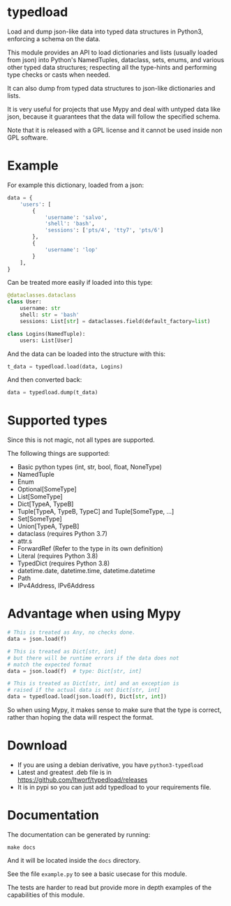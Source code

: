 typedload
=========

Load and dump json-like data into typed data structures in Python3, enforcing
a schema on the data.

This module provides an API to load dictionaries and lists (usually loaded
from json) into Python's NamedTuples, dataclass, sets, enums, and various
other typed data structures; respecting all the type-hints and performing
type checks or casts when needed.

It can also dump from typed data structures to json-like dictionaries and lists.

It is very useful for projects that use Mypy and deal with untyped data
like json, because it guarantees that the data will follow the specified schema.

Note that it is released with a GPL license and it cannot be used inside non
GPL software.

Example
=======

For example this dictionary, loaded from a json:

```python
data = {
    'users': [
        {
            'username': 'salvo',
            'shell': 'bash',
            'sessions': ['pts/4', 'tty7', 'pts/6']
        },
        {
            'username': 'lop'
        }
    ],
}
```


Can be treated more easily if loaded into this type:

```python
@dataclasses.dataclass
class User:
    username: str
    shell: str = 'bash'
    sessions: List[str] = dataclasses.field(default_factory=list)

class Logins(NamedTuple):
    users: List[User]
```

And the data can be loaded into the structure with this:

```python
t_data = typedload.load(data, Logins)
```

And then converted back:

```python
data = typedload.dump(t_data)
```

Supported types
===============

Since this is not magic, not all types are supported.

The following things are supported:

 * Basic python types (int, str, bool, float, NoneType)
 * NamedTuple
 * Enum
 * Optional[SomeType]
 * List[SomeType]
 * Dict[TypeA, TypeB]
 * Tuple[TypeA, TypeB, TypeC] and Tuple[SomeType, ...]
 * Set[SomeType]
 * Union[TypeA, TypeB]
 * dataclass (requires Python 3.7)
 * attr.s
 * ForwardRef (Refer to the type in its own definition)
 * Literal (requires Python 3.8)
 * TypedDict (requires Python 3.8)
 * datetime.date, datetime.time, datetime.datetime
 * Path
 * IPv4Address, IPv6Address

Advantage when using Mypy
=========================

```python
# This is treated as Any, no checks done.
data = json.load(f)

# This is treated as Dict[str, int]
# but there will be runtime errors if the data does not
# match the expected format
data = json.load(f)  # type: Dict[str, int]

# This is treated as Dict[str, int] and an exception is
# raised if the actual data is not Dict[str, int]
data = typedload.load(json.load(f), Dict[str, int])
```

So when using Mypy, it makes sense to make sure that the type is correct,
rather than hoping the data will respect the format.

Download
========

* If you are using a debian derivative, you have `python3-typedload`
* Latest and greatest .deb file is in https://github.com/ltworf/typedload/releases
* It is in pypi so you can just add typedload to your requirements file.

Documentation
=============

The documentation can be generated by running:

```
make docs
```

And it will be located inside the `docs` directory.

See the file `example.py` to see a basic usecase for this module.

The tests are harder to read but provide more in depth examples of
the capabilities of this module.
